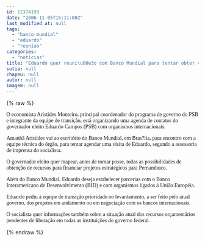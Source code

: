 ```yaml
---
id: 12374193
date: "2006-11-05T15:11:00Z"
last_modified_at: null
tags:
  - "banco-mundial"
  - "eduardo"
  - "reuniao"
categories:
  - "noticias"
title: "Eduardo quer reuni\u00e3o com Banco Mundial para tentar obter verba"
sutia: null
chapeu: null
autor: null
imagem: null
---
```

{% raw %}
<p><P><FONT face=Verdana>O economista Aristides Monteiro, principal coordenador do programa de governo do PSB e integrante da&nbsp;equipe de&nbsp;transição, está organizando uma agenda de contatos do governador eleito Eduardo Campos (PSB) com organismos internacionais. </FONT></P></p>
<p><P><FONT face=Verdana>Amanhã Aristides vai ao escritório do Banco Mundial, em Bras?lia, para encontro com a equipe técnica do órgão, para tentar agendar uma&nbsp;visita de Eduardo, segundo a assessoria de imprensa do socialista. </FONT></P></p>
<p><P><FONT face=Verdana>O governador eleito quer mapear, antes&nbsp;de tomar posse, todas as possibilidades de obtenção de recursos para financiar projetos estratégicos para Pernambuco. </FONT></P></p>
<p><P><FONT face=Verdana>Além do Banco Mundial, Eduardo deseja estabelecer parcerias com o Banco Interamericano de Desenvolvimento (BID) e com organismos ligados à União Européia. </FONT></P></p>
<p><P><FONT face=Verdana>Eduardo pediu à equipe de transição prioridade no levantamento, a ser feito pelo atual governo, dos projetos em andamento ou em negociação com os bancos internacionais. </FONT></P></p>
<p><P><FONT face=Verdana>O socialista quer informações também sobre a situação atual dos recursos orçamentários pendentes de liberação em todas as instituições do governo federal.</FONT></P> </p>
{% endraw %}